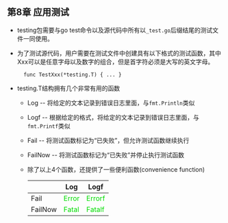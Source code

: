 ## 第8章 应用测试
- testing包需要与go test命令以及源代码中所有以`_test.go`后缀结尾的测试文件一同使用。
- 为了测试源代码，用户需要在测试文件中创建具有以下格式的测试函数，其中Xxx可以是任意字母以及数字的组合，但是首字符必须是大写的英文字母。

		func TestXxx(*testing.T) { ... }
- testing.T结构拥有几个非常有用的函数
	- Log -- 将给定的文本记录到错误日志里面，与`fmt.Println`类似
	- Logf -- 根据给定的格式，将给定的文本记录到错误日志里面，与`fmt.Printf`类似
	- Fail -- 将测试函数标记为“已失败”，但允许测试函数继续执行
	- FailNow -- 将测试函数标记为“已失败”并停止执行测试函数
	- 除了以上4个函数，还提供了一些便利函数(convenience function)
	
    	|     | Log | Logf |
        |-----|------|--------|
        |Fail | <font color="#00dd00">Error</font> | <font color="#00dd00">Errorf</font> |
        |FailNow | <font color="#00dd00">Fatal</font> | <font color="#00dd00">Fatalf</font> |